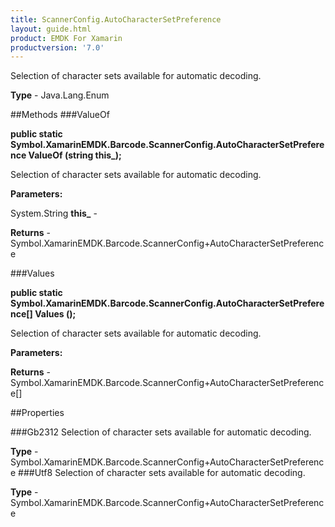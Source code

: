 ```yaml
---
title: ScannerConfig.AutoCharacterSetPreference
layout: guide.html
product: EMDK For Xamarin 
productversion: '7.0' 
---
```

Selection of character sets available for automatic decoding.

**Type** - Java.Lang.Enum

##Methods
###ValueOf

**public static Symbol.XamarinEMDK.Barcode.ScannerConfig.AutoCharacterSetPreference ValueOf (string this_);**

Selection of character sets available for automatic decoding.

**Parameters:**

System.String **this_**  - 
        

**Returns** - Symbol.XamarinEMDK.Barcode.ScannerConfig+AutoCharacterSetPreference

###Values

**public static Symbol.XamarinEMDK.Barcode.ScannerConfig.AutoCharacterSetPreference[] Values ();**

Selection of character sets available for automatic decoding.

**Parameters:**

**Returns** - Symbol.XamarinEMDK.Barcode.ScannerConfig+AutoCharacterSetPreference[]

##Properties

###Gb2312
Selection of character sets available for automatic decoding.

**Type** - Symbol.XamarinEMDK.Barcode.ScannerConfig+AutoCharacterSetPreference
###Utf8
Selection of character sets available for automatic decoding.

**Type** - Symbol.XamarinEMDK.Barcode.ScannerConfig+AutoCharacterSetPreference
